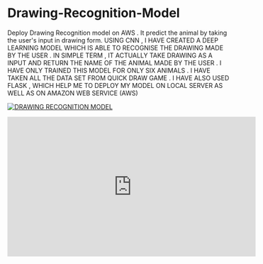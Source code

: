 # Drawing-Recognition-Model
 Deploy Drawing Recognition model on AWS . It predict the animal by taking the user's input in drawing form. 
 USING CNN , I HAVE  CREATED A DEEP LEARNING MODEL WHICH IS ABLE TO RECOGNISE THE DRAWING MADE BY THE USER .
 IN SIMPLE TERM , IT ACTUALLY TAKE DRAWING AS A INPUT AND RETURN THE NAME OF THE ANIMAL MADE BY THE USER .
 I HAVE ONLY TRAINED THIS MODEL FOR ONLY SIX ANIMALS .
 I HAVE TAKEN ALL THE DATA SET  FROM QUICK DRAW GAME .
 I HAVE ALSO USED FLASK , WHICH HELP ME TO DEPLOY MY MODEL ON LOCAL SERVER AS WELL AS ON AMAZON WEB SERVICE (AWS)
 
 [![DRAWING RECOGNITION MODEL](https://img.youtube.com/vi/https://youtu.be/sBrdBLHIPOE/0.jpg)](https://www.youtube.com/watch?v=https://youtu.be/sBrdBLHIPOE)
 
 <iframe width="560" height="315" src="https://www.youtube.com/embed/sBrdBLHIPOE" frameborder="0" allow="accelerometer; autoplay; encrypted-media; gyroscope; picture-in-picture" allowfullscreen></iframe>
 

